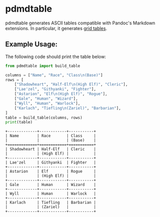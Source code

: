# pdmdtable

pdmdtable generates ASCII tables compatible with Pandoc's Markdown extensions. In particular, it generates [grid tables](https://pandoc.org/MANUAL.html#extension-grid_tables).

## Example Usage:

The following code should print the table below:

```python
from pdmdtable import build_table

columns = ["Name", "Race", "Class\n(Base)"]
rows = [
    ["Shadowheart", "Half-Elf\n(High Elf)", "Cleric"],
    ["Lae'zel", "Githyanki", "Fighter"],
    ["Astarion", "Elf\n(High Elf)", "Rogue"],
    ["Gale", "Human", "Wizard"],
    ["Wyll", "Human", "Warlock"],
    ["Karlach", "Tiefling\n(Zariel)", "Barbarian"],
]
table = build_table(columns, rows)
print(table)
```

```
+-------------+------------+-----------+
| Name        | Race       | Class     |
|             |            | (Base)    |
+=============+============+===========+
| Shadowheart | Half-Elf   | Cleric    |
|             | (High Elf) |           |
+-------------+------------+-----------+
| Lae'zel     | Githyanki  | Fighter   |
+-------------+------------+-----------+
| Astarion    | Elf        | Rogue     |
|             | (High Elf) |           |
+-------------+------------+-----------+
| Gale        | Human      | Wizard    |
+-------------+------------+-----------+
| Wyll        | Human      | Warlock   |
+-------------+------------+-----------+
| Karlach     | Tiefling   | Barbarian |
|             | (Zariel)   |           |
+-------------+------------+-----------+
```
